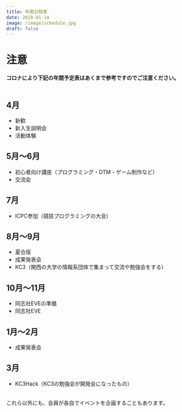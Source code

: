 ```yaml
---
title: 年間日程表
date: 2020-01-14
image: /image/schedule.jpg
draft: false
---
```

# 注意
**コロナにより下記の年間予定表はあくまで参考ですのでご注意ください。**
<br><br>
## 4月
- 新歓
- 新入生説明会
- 活動体験
## 5月～6月
- 初心者向け講座（プログラミング・DTM・ゲーム制作など）
- 交流会
## 7月
- ICPC参加（競技プログラミングの大会）
## 8月～9月
- 夏合宿
- 成果発表会
- KC3（関西の大学の情報系団体で集まって交流や勉強会をする）
## 10月～11月
- 同志社EVEの準備
- 同志社EVE
## 1月～2月
- 成果発表会
## 3月
- KC3Hack（KC3の勉強会が開発会になったもの）
<br><br>


これら以外にも、会員が各自でイベントを企画することもあります。